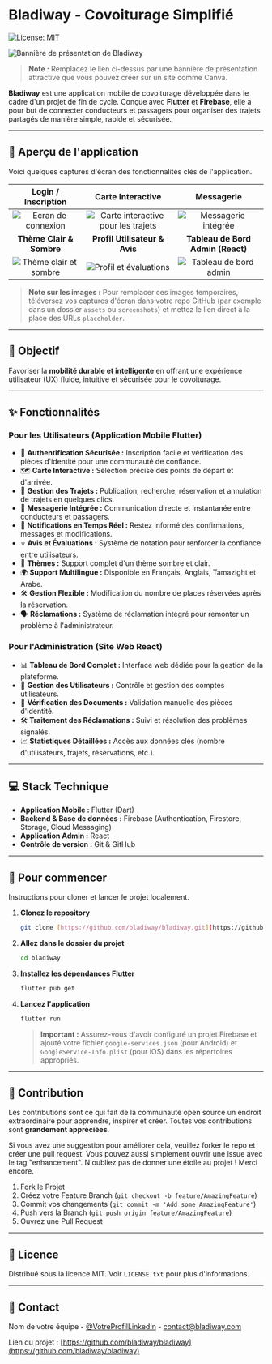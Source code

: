# Bladiway - Covoiturage Simplifié

[![License: MIT](https://img.shields.io/badge/License-MIT-yellow.svg)](https://opensource.org/licenses/MIT)

![Bannière de présentation de Bladiway]([https://via.placeholder.com/1200x400.png?text=Bannière+Bladiway](https://github.com/Sofiane-Meziane/Bladiway/blob/b5658e1c062519a51c22dc5123aefe6a177b1c77/assets/images/Banniere%20readme%20file.png))
> **Note :** Remplacez le lien ci-dessus par une bannière de présentation attractive que vous pouvez créer sur un site comme Canva.

**Bladiway** est une application mobile de covoiturage développée dans le cadre d'un projet de fin de cycle. Conçue avec **Flutter** et **Firebase**, elle a pour but de connecter conducteurs et passagers pour organiser des trajets partagés de manière simple, rapide et sécurisée.

---

## 📸 Aperçu de l'application

Voici quelques captures d'écran des fonctionnalités clés de l'application.

| Login / Inscription | Carte Interactive | Messagerie |
| :---: | :---: | :---: |
| ![Ecran de connexion](https://via.placeholder.com/300x600.png?text=Login+Screen) | ![Carte interactive pour les trajets](https://via.placeholder.com/300x600.png?text=Map+Screen) | ![Messagerie intégrée](https://via.placeholder.com/300x600.png?text=Chat+Screen) |
| **Thème Clair & Sombre** | **Profil Utilisateur & Avis** | **Tableau de Bord Admin (React)** |
| ![Thème clair et sombre](https://via.placeholder.com/300x600.png?text=Themes) | ![Profil et évaluations](https://via.placeholder.com/300x600.png?text=Profile+Screen) | ![Tableau de bord admin](https://via.placeholder.com/800x500.png?text=Admin+Dashboard) |

> **Note sur les images :** Pour remplacer ces images temporaires, téléversez vos captures d'écran dans votre repo GitHub (par exemple dans un dossier `assets` ou `screenshots`) et mettez le lien direct à la place des URLs `placeholder`.

---

## 🎯 Objectif

Favoriser la **mobilité durable et intelligente** en offrant une expérience utilisateur (UX) fluide, intuitive et sécurisée pour le covoiturage.

---

## ✨ Fonctionnalités

### Pour les Utilisateurs (Application Mobile Flutter)
* 🔐 **Authentification Sécurisée :** Inscription facile et vérification des pièces d'identité pour une communauté de confiance.
* 🗺️ **Carte Interactive :** Sélection précise des points de départ et d'arrivée.
* 🚗 **Gestion des Trajets :** Publication, recherche, réservation et annulation de trajets en quelques clics.
* 💬 **Messagerie Intégrée :** Communication directe et instantanée entre conducteurs et passagers.
* 🔔 **Notifications en Temps Réel :** Restez informé des confirmations, messages et modifications.
* ⭐ **Avis et Évaluations :** Système de notation pour renforcer la confiance entre utilisateurs.
* 🎨 **Thèmes :** Support complet d'un thème sombre et clair.
* 🌍 **Support Multilingue :** Disponible en Français, Anglais, Tamazight et Arabe.
* 🛠️ **Gestion Flexible :** Modification du nombre de places réservées après la réservation.
* 🗣️ **Réclamations :** Système de réclamation intégré pour remonter un problème à l'administrateur.

### Pour l'Administration (Site Web React)
* 📊 **Tableau de Bord Complet :** Interface web dédiée pour la gestion de la plateforme.
* 👥 **Gestion des Utilisateurs :** Contrôle et gestion des comptes utilisateurs.
* 📄 **Vérification des Documents :** Validation manuelle des pièces d'identité.
* 🛠️ **Traitement des Réclamations :** Suivi et résolution des problèmes signalés.
* 📈 **Statistiques Détaillées :** Accès aux données clés (nombre d'utilisateurs, trajets, réservations, etc.).

---

## 💻 Stack Technique

* **Application Mobile :** Flutter (Dart)
* **Backend & Base de données :** Firebase (Authentication, Firestore, Storage, Cloud Messaging)
* **Application Admin :** React
* **Contrôle de version :** Git & GitHub

---

## 🚀 Pour commencer

Instructions pour cloner et lancer le projet localement.

1.  **Clonez le repository**
    ```sh
    git clone [https://github.com/bladiway/bladiway.git](https://github.com/bladiway/bladiway.git)
    ```
2.  **Allez dans le dossier du projet**
    ```sh
    cd bladiway
    ```
3.  **Installez les dépendances Flutter**
    ```sh
    flutter pub get
    ```
4.  **Lancez l'application**
    ```sh
    flutter run
    ```
    > **Important :** Assurez-vous d'avoir configuré un projet Firebase et ajouté votre fichier `google-services.json` (pour Android) et `GoogleService-Info.plist` (pour iOS) dans les répertoires appropriés.

---

## 🤝 Contribution

Les contributions sont ce qui fait de la communauté open source un endroit extraordinaire pour apprendre, inspirer et créer. Toutes vos contributions sont **grandement appréciées**.

Si vous avez une suggestion pour améliorer cela, veuillez forker le repo et créer une pull request. Vous pouvez aussi simplement ouvrir une issue avec le tag "enhancement". N'oubliez pas de donner une étoile au projet ! Merci encore.

1.  Fork le Projet
2.  Créez votre Feature Branch (`git checkout -b feature/AmazingFeature`)
3.  Commit vos changements (`git commit -m 'Add some AmazingFeature'`)
4.  Push vers la Branch (`git push origin feature/AmazingFeature`)
5.  Ouvrez une Pull Request

---

## 📄 Licence

Distribué sous la licence MIT. Voir `LICENSE.txt` pour plus d'informations.

---

## 📧 Contact

Nom de votre équipe - [@VotreProfilLinkedIn](https://www.linkedin.com/in/votreprofil/) - contact@bladiway.com

Lien du projet : [https://github.com/bladiway/bladiway](https://github.com/bladiway/bladiway)
